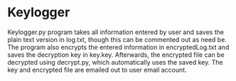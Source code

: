 # Keylogger
Keylogger.py program takes all information entered by user and saves the plain text version in log.txt, though this can be commented out as need be.
The program also encrypts the entered information in encryptedLog.txt and saves the decryption key in key.key.
Afterwards, the encrypted file can be decrypted using decrypt.py, which automatically uses the saved key. 
The key and encrypted file are emailed out to user email account.
